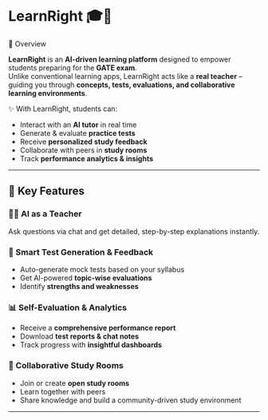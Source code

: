 # LearnRight 🎓🤖 

📖 Overview  

**LearnRight** is an **AI-driven learning platform** designed to empower students preparing for the **GATE exam**.  
Unlike conventional learning apps, LearnRight acts like a **real teacher** – guiding you through **concepts, tests, evaluations, and collaborative learning environments**.  

✨ With LearnRight, students can:  
- Interact with an **AI tutor** in real time  
- Generate & evaluate **practice tests**  
- Receive **personalized study feedback**  
- Collaborate with peers in **study rooms**  
- Track **performance analytics & insights**  

---

## 🌟 Key Features  

### 🧑‍🏫 AI as a Teacher  
Ask questions via chat and get detailed, step-by-step explanations instantly.  

### 📝 Smart Test Generation & Feedback  
- Auto-generate mock tests based on your syllabus  
- Get AI-powered **topic-wise evaluations**  
- Identify **strengths and weaknesses**  

### 📊 Self-Evaluation & Analytics  
- Receive a **comprehensive performance report**  
- Download **test reports & chat notes**  
- Track progress with **insightful dashboards**  

### 👥 Collaborative Study Rooms  
- Join or create **open study rooms**  
- Learn together with peers  
- Share knowledge and build a community-driven study environment  

---